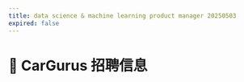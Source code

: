 ```yaml
---
title: data science & machine learning product manager 20250503
expired: false
---
```


# 📌 CarGurus 招聘信息

<JobPostingTable job-posting-json-path="cargurus/data/data-science-machine-learning-product-manager-20250503" />